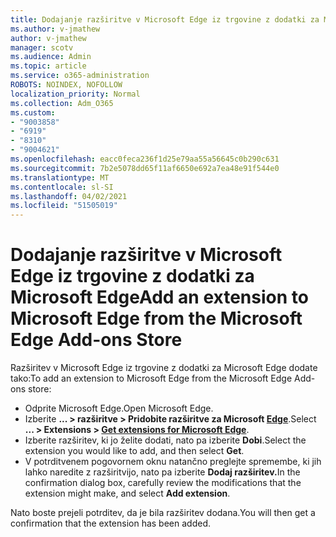 ```yaml
---
title: Dodajanje razširitve v Microsoft Edge iz trgovine z dodatki za Microsoft Edge
ms.author: v-jmathew
author: v-jmathew
manager: scotv
ms.audience: Admin
ms.topic: article
ms.service: o365-administration
ROBOTS: NOINDEX, NOFOLLOW
localization_priority: Normal
ms.collection: Adm_O365
ms.custom:
- "9003858"
- "6919"
- "8310"
- "9004621"
ms.openlocfilehash: eacc0feca236f1d25e79aa55a56645c0b290c631
ms.sourcegitcommit: 7b2e5078dd65f11af6650e692a7ea48e91f544e0
ms.translationtype: MT
ms.contentlocale: sl-SI
ms.lasthandoff: 04/02/2021
ms.locfileid: "51505019"
---
```

# <a name="add-an-extension-to-microsoft-edge-from-the-microsoft-edge-add-ons-store"></a><span data-ttu-id="809b9-102">Dodajanje razširitve v Microsoft Edge iz trgovine z dodatki za Microsoft Edge</span><span class="sxs-lookup"><span data-stu-id="809b9-102">Add an extension to Microsoft Edge from the Microsoft Edge Add-ons Store</span></span>

<span data-ttu-id="809b9-103">Razširitev v Microsoft Edge iz trgovine z dodatki za Microsoft Edge dodate tako:</span><span class="sxs-lookup"><span data-stu-id="809b9-103">To add an extension to Microsoft Edge from the Microsoft Edge Add-ons store:</span></span>

- <span data-ttu-id="809b9-104">Odprite Microsoft Edge.</span><span class="sxs-lookup"><span data-stu-id="809b9-104">Open Microsoft Edge.</span></span>
- <span data-ttu-id="809b9-105">Izberite **... > razširitve > Pridobite razširitve za Microsoft [Edge](https://go.microsoft.com/fwlink/?linkid=2136408)**.</span><span class="sxs-lookup"><span data-stu-id="809b9-105">Select **... > Extensions > [Get extensions for Microsoft Edge](https://go.microsoft.com/fwlink/?linkid=2136408)**.</span></span>
- <span data-ttu-id="809b9-106">Izberite razširitev, ki jo želite dodati, nato pa izberite **Dobi**.</span><span class="sxs-lookup"><span data-stu-id="809b9-106">Select the extension you would like to add, and then select **Get**.</span></span>
- <span data-ttu-id="809b9-107">V potrditvenem pogovornem oknu natančno preglejte spremembe, ki jih lahko naredite z razširitvijo, nato pa izberite **Dodaj razširitev.**</span><span class="sxs-lookup"><span data-stu-id="809b9-107">In the confirmation dialog box, carefully review the modifications that the extension might make, and select **Add extension**.</span></span>

<span data-ttu-id="809b9-108">Nato boste prejeli potrditev, da je bila razširitev dodana.</span><span class="sxs-lookup"><span data-stu-id="809b9-108">You will then get a confirmation that the extension has been added.</span></span>

